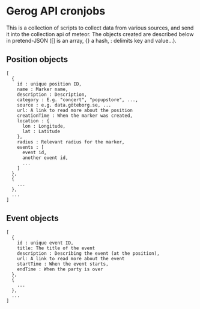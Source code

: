 Gerog API cronjobs
==================

This is a collection of scripts to collect data from various sources,
and send it into the collection api of meteor. The objects created are
described below in pretend-JSON ([] is an array, {} a hash, : delimits
key and value...).

Position objects
----------------

    [
      {
        id : unique position ID,
        name : Marker name,
        description : Description,
        category : E.g. "concert", "popupstore", ...,
        source : e.g. data.göteborg.se, ...
		url: A link to read more about the position
        creationTime : When the marker was created,
        location : {
          lon : Longitude,
          lat : Latitude
        },
        radius : Relevant radius for the marker,
        events : [
          event id,
          another event id,
          ...
        ]
      },
      {
        ...
      },
      ...
    ]

Event objects
-------------

    [
      {
        id : unique event ID,
		title: The title of the event
        description : Describing the event (at the position),
		url: A link to read more about the event
        startTime : When the event starts,
        endTime : When the party is over
      },
      {
        ...
      },
      ...
    ]
